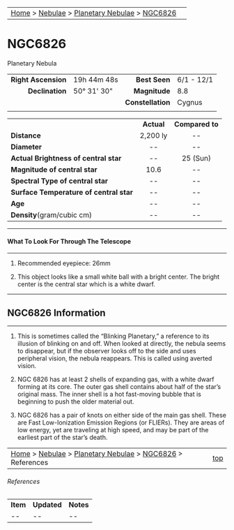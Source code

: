 |    |    |
|:---|---:|
|[Home](/notes/#object-notes) > [Nebulae](/notes/#nebulae) > [Planetary Nebulae](../!planetary-nebulae-info) > [NGC6826](#ngc6826)|  |

# NGC6826
Planetary Nebula

|   |   |   |   |
|--:|:--|--:|:--|
|**Right Ascension**|19h 44m 48s|**Best Seen**|6/1 - 12/1|
|**Declination**    |50&deg; 31' 30"|**Magnitude**|8.8|  
|  |  |**Constellation**|Cygnus|
|  |  |  |  |

|  |  |  |
|--|:--:|:--:|
|  |**Actual**|**Compared to**|
|**Distance**|2,200 ly|--|
|**Diameter**| -- | -- |
|**Actual Brightness of central star**|--| 25 (Sun) |
|**Magnitude of central star**|10.6|--|
|**Spectral Type of central star**|--|--|
|**Surface Temperature of central star**| -- | -- |
|**Age**| -- | -- |
|**Density**(gram/cubic cm)| -- | -- |

---
#### What To Look For Through The Telescope
---

1.	Recommended eyepiece: 26mm

2.	This object looks like a small white ball with a bright center.  The bright center is the central star which is a white dwarf.

---
## NGC6826 Information
---

1.	This is sometimes called the “Blinking Planetary,” a reference to its illusion of blinking on and off.  When looked at directly, the nebula seems to disappear, but if the observer looks off to the side and uses peripheral vision, the nebula reappears.  This is called using averted vision.
 
2.	NGC 6826 has at least 2 shells of expanding gas, with a white dwarf forming at its core.  The outer gas shell contains about half of the star’s original mass.  The inner shell is a hot fast-moving bubble that is beginning to push the older material out.

3.	NGC 6826 has a pair of knots on either side of the main gas shell. These are Fast Low-Ionization Emission Regions (or FLIERs).  They are areas of low energy, yet are traveling at high speed, and may be part of the earliest part of the star’s death.

|    |    |
|:---|---:|
|[Home](/notes/#object-notes) > [Nebulae](/notes/#nebulae) > [Planetary Nebulae](../!planetary-nebulae-info) > [NGC6826](#ngc6826) > References| [top](#ngc6826) |

###### References
|             |             |           |
|-------------|-------------|-----------|
| **Item**    | **Updated** | **Notes** |
| -- | -- | -- |

